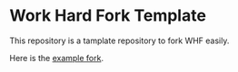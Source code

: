 # Work Hard Fork Template

This repository is a tamplate repository to fork WHF easily.

Here is the [example fork](#fork).
